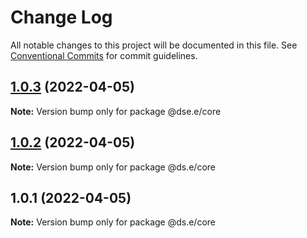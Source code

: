 # Change Log

All notable changes to this project will be documented in this file.
See [Conventional Commits](https://conventionalcommits.org) for commit guidelines.

## [1.0.3](https://github.com/BhavanaVenugopal/dse.e/compare/v1.0.2...v1.0.3) (2022-04-05)

**Note:** Version bump only for package @dse.e/core





## [1.0.2](https://github.com/BhavanaVenugopal/dse.e/compare/v1.0.1...v1.0.2) (2022-04-05)

**Note:** Version bump only for package @ds.e/core





## 1.0.1 (2022-04-05)

**Note:** Version bump only for package @ds.e/core
